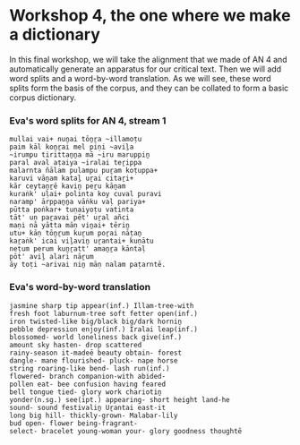 # Workshop 4, the one where we make a dictionary

In this final workshop, we will take the alignment that we made of AN 4 and automatically generate an apparatus for our critical text. Then we will add word splits and a word-by-word translation. As we will see, these word splits form the basis of the corpus, and they can be collated to form a basic corpus dictionary.

### Eva's word splits for AN 4, stream 1
    mullai vai+ nuṉai tōṉṟa ~illamoṭu
    paim kāl koṉṟai mel piṇi ~aviḻa
    ~irumpu tirittaṉṉa mā ~iru maruppiṉ
    paral aval aṭaiya ~iralai teṟippa
    malarnta ñālam pulampu puṟam koṭuppa+
    karuvi vāṉam kataḻ uṟai citaṟi+
    kār ceytaṉṟē kaviṉ peṟu kāṉam
    kuraṅk' uḷai+ polinta koy cuval puravi
    naramp' ārppaṉṉa vāṅku vaḷ pariya+
    pūtta poṅkar+ tuṇaiyoṭu vatinta
    tāt' uṇ paṟavai pēt' uṟal añci
    maṇi nā yātta māṇ viṉai+ tēriṉ
    utu+ kāṇ tōṉṟum kuṟum poṟai nāṭaṉ
    kaṟaṅk' icai viḻaviṉ uṟantai+ kuṇātu
    neṭum perum kuṉṟatt' amaṉṟa kāntaḷ
    pōt' aviḻ alari nāṟum
    āy toṭi ~arivai niṉ māṇ nalam paṭarntē.

### Eva's word-by-word translation
    jasmine sharp tip appear(inf.) Illam-tree-with
    fresh foot laburnum-tree soft fetter open(inf.)
    iron twisted-like big/black big/dark horniṉ	
    pebble depression enjoy(inf.) Iralai leap(inf.)
    blossomed- world loneliness back give(inf.)
    amount sky hasten- drop scattered
    rainy-season it-madeē beauty obtain- forest
    dangle- mane flourished- pluck- nape horse
    string roaring-like bend- lash run(inf.)
    flowered- branch companion-with abided-
    pollen eat- bee confusion having feared
    bell tongue tied- glory work chariotiṉ
    yonder(n.sg.) see(ipt.) appearing- short height land-he
    sound- sound festivaliṉ Uṟantai east-it
    long big hill- thickly-grown- Malabar-lily	
    bud open- flower being-fragrant-
    select- bracelet young-woman your- glory goodness thoughtē
